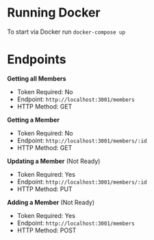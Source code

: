 # Running Docker

To start via Docker run `docker-compose up`


# Endpoints

**Getting all Members**

 - Token Required: No
 - Endpoint: `http://localhost:3001/members`
 - HTTP Method: GET

**Getting a Member**

 - Token Required: No
 - Endpoint: `http://localhost:3001/members/:id`
 - HTTP Method: GET

**Updating a Member** (Not Ready)

 - Token Required: Yes
 - Endpoint: `http://localhost:3001/members/:id`
 - HTTP Method: PUT

**Adding a Member** (Not Ready)

 - Token Required: Yes
 - Endpoint: `http://localhost:3001/members`
 - HTTP Method: POST


